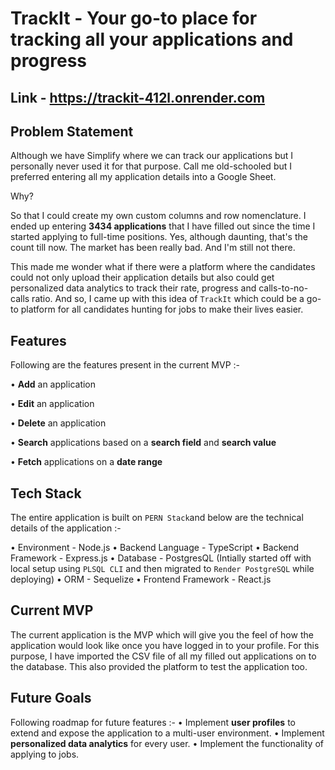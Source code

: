 # TrackIt - Your go-to place for tracking all your applications and progress

## Link - https://trackit-412l.onrender.com

## Problem Statement
Although we have Simplify where we can track our applications but I personally never used it for that purpose. Call me old-schooled but I preferred entering all my application details into a Google Sheet.

Why?

So that I could create my own custom columns and row nomenclature. I ended up entering **3434 applications** that I have filled out since the time I started applying to full-time positions. Yes, although daunting, that's the count till now. The market has been really bad. And I'm still not there.

This made me wonder what if there were a platform where the candidates could not only upload their application details but also could get personalized data analytics to track their rate, progress and calls-to-no-calls ratio. And so, I came up with this idea of ```TrackIt``` which could be a go-to platform for all candidates hunting for jobs to make their lives easier.

## Features
Following are the features present in the current MVP :-

• **Add** an application

• **Edit** an application

• **Delete** an application

• **Search** applications based on a **search field** and **search value**

• **Fetch** applications on a **date range**

## Tech Stack
The entire application is built on ```PERN Stack```and below are the technical details of the application :-

• Environment - Node.js
• Backend Language - TypeScript
• Backend Framework - Express.js
• Database - PostgresQL (Intially started off with local setup using ```PLSQL CLI``` and then migrated to ```Render PostgreSQL``` while deploying)
• ORM - Sequelize
• Frontend Framework - React.js

## Current MVP
The current application is the MVP which will give you the feel of how the application would look like once you have logged in to your profile. For this purpose, I have imported the CSV file of all my filled out applications on to the database. This also provided the platform to test the application too.

## Future Goals
Following roadmap for future features :-
• Implement **user profiles** to extend and expose the application to a multi-user environment.
• Implement **personalized data analytics** for every user.
• Implement the functionality of applying to jobs.
